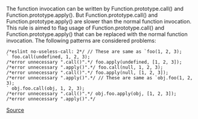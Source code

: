 The function invocation can be written by Function.prototype.call() and Function.prototype.apply(). But Function.prototype.call() and Function.prototype.apply() are slower than the normal function invocation.
This rule is aimed to flag usage of Function.prototype.call() and Function.prototype.apply() that can be replaced with the normal function invocation.
The following patterns are considered problems:

```
/*eslint no-useless-call: 2*/ // These are same as `foo(1, 2, 3);
` foo.call(undefined, 1, 2, 3);
/*error unnecessary ".call()".*/ foo.apply(undefined, [1, 2, 3]);
/*error unnecessary ".apply()".*/ foo.call(null, 1, 2, 3);
/*error unnecessary ".call()".*/ foo.apply(null, [1, 2, 3]);
/*error unnecessary ".apply()".*/ // These are same as `obj.foo(1, 2, 3);
` obj.foo.call(obj, 1, 2, 3);
/*error unnecessary ".call()".*/ obj.foo.apply(obj, [1, 2, 3]);
/*error unnecessary ".apply()".*/
```

[Source](http://eslint.org/docs/rules/no-useless-call)
